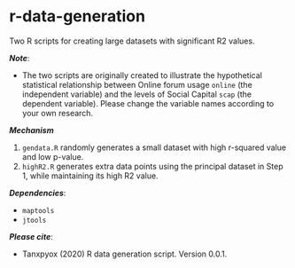 # r-data-generation
Two R scripts for creating large datasets with significant R2 values. 

***Note***: 
* The two scripts are originally created to illustrate the hypothetical statistical relationship between Online forum usage `online` (the independent variable) and the levels of Social Capital `scap` (the dependent variable). Please change the variable names according to your own research. 

***Mechanism***
1. `gendata.R` randomly generates a small dataset with high r-squared value and low p-value.
2. `highR2.R` generates extra data points using the principal dataset in Step 1, while maintaining its high R2 value.

***Dependencies***:
* `maptools`
* `jtools`

***Please cite***:
* Tanxpyox (2020) R data generation script. Version 0.0.1.
